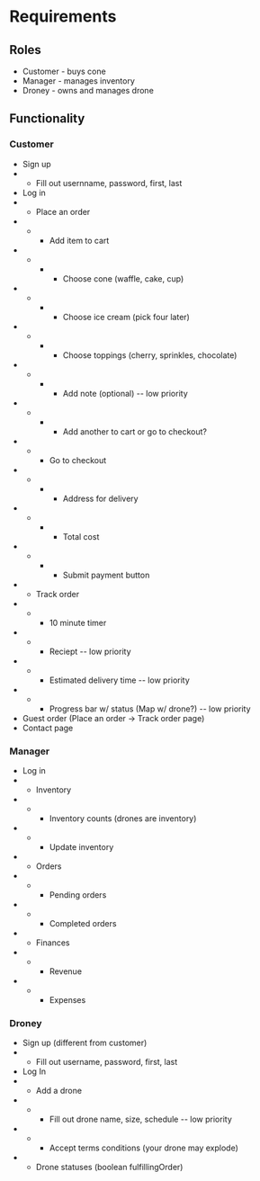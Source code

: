 # Requirements

## Roles

- Customer - buys cone
- Manager - manages inventory
- Droney - owns and manages drone

## Functionality

### Customer

- Sign up
- - Fill out usernname, password, first, last
- Log in
- - Place an order
- - - Add item to cart
- - - - Choose cone (waffle, cake, cup)
- - - - Choose ice cream (pick four later)
- - - - Choose toppings (cherry, sprinkles, chocolate)
- - - - Add note (optional) -- low priority
- - - - Add another to cart or go to checkout?
- - - Go to checkout
- - - - Address for delivery
- - - - Total cost
- - - - Submit payment button
- - Track order
- - - 10 minute timer
- - - Reciept -- low priority
- - - Estimated delivery time -- low priority
- - - Progress bar w/ status (Map w/ drone?) -- low priority
- Guest order (Place an order -> Track order page)
- Contact page

### Manager

- Log in
- - Inventory
- - - Inventory counts (drones are inventory)
- - - Update inventory
- - Orders
- - - Pending orders
- - - Completed orders
- - Finances
- - - Revenue
- - - Expenses

### Droney

- Sign up (different from customer)
- - Fill out username, password, first, last
- Log In
- - Add a drone
- - - Fill out drone name, size, schedule -- low priority
- - - Accept terms conditions (your drone may explode)
- - Drone statuses (boolean fulfillingOrder)
